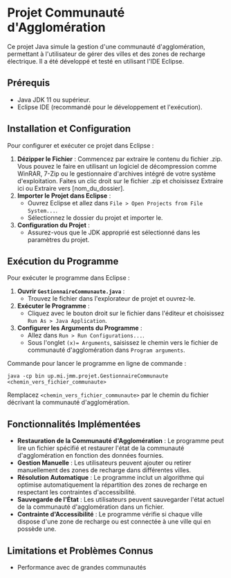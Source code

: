 # Projet Communauté d'Agglomération

Ce projet Java simule la gestion d'une communauté d'agglomération, permettant à l'utilisateur de gérer des villes et des zones de recharge électrique. Il a été développé et testé en utilisant l'IDE Eclipse.

## Prérequis

- Java JDK 11 ou supérieur.
- Eclipse IDE (recommandé pour le développement et l'exécution).

## Installation et Configuration

Pour configurer et exécuter ce projet dans Eclipse :


1. **Dézipper le Fichier** :
    Commencez par extraire le contenu du fichier .zip. Vous pouvez le faire en utilisant un logiciel de décompression comme WinRAR, 7-Zip ou le gestionnaire
    d'archives intégré de votre système d'exploitation. Faites un clic droit sur le fichier .zip et choisissez Extraire ici ou Extraire vers [nom_du_dossier].
2. **Importer le Projet dans Eclipse** :
   - Ouvrez Eclipse et allez dans `File > Open Projects from File System...`.
   - Sélectionnez le dossier du projet et importer le.
3. **Configuration du Projet** :
   - Assurez-vous que le JDK approprié est sélectionné dans les paramètres du projet.

## Exécution du Programme

Pour exécuter le programme dans Eclipse :

1. **Ouvrir `GestionnaireCommunaute.java`** :
   - Trouvez le fichier dans l'explorateur de projet et ouvrez-le.
2. **Exécuter le Programme** :
   - Cliquez avec le bouton droit sur le fichier dans l'éditeur et choisissez `Run As > Java Application`.
3. **Configurer les Arguments du Programme** :
   - Allez dans `Run > Run Configurations...`.
   - Sous l'onglet `(x)= Arguments`, saisissez le chemin vers le fichier de communauté d'agglomération dans `Program arguments`.

Commande pour lancer le programme en ligne de commande :

```
java -cp bin up.mi.jmm.projet.GestionnaireCommunaute <chemin_vers_fichier_communaute>
```

Remplacez `<chemin_vers_fichier_communaute>` par le chemin du fichier décrivant la communauté d'agglomération.

## Fonctionnalités Implémentées


- **Restauration de la Communauté d'Agglomération** : Le programme peut lire un fichier spécifié et restaurer l'état de la communauté d'agglomération en fonction des données fournies.
- **Gestion Manuelle** : Les utilisateurs peuvent ajouter ou retirer manuellement des zones de recharge dans différentes villes.
- **Résolution Automatique** : Le programme inclut un algorithme qui optimise automatiquement la répartition des zones de recharge en respectant les contraintes d'accessibilité.
- **Sauvegarde de l'État** : Les utilisateurs peuvent sauvegarder l'état actuel de la communauté d'agglomération dans un fichier.
- **Contrainte d'Accessibilité** : Le programme vérifie si chaque ville dispose d'une zone de recharge ou est connectée à une ville qui en possède une.

## Limitations et Problèmes Connus

- Performance avec de grandes communautés 








